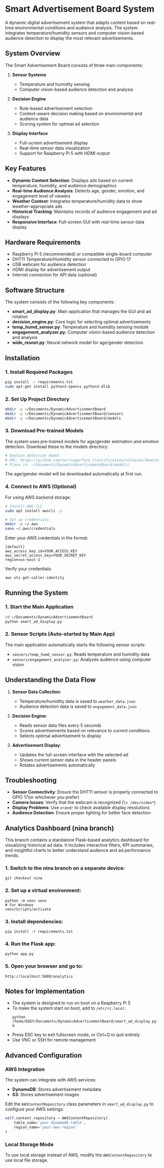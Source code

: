 # Smart Advertisement Board System

A dynamic digital advertisement system that adapts content based on real-time environmental conditions and audience analysis. The system integrates temperature/humidity sensors and computer vision-based audience detection to display the most relevant advertisements.

## System Overview

The Smart Advertisement Board consists of three main components:

1. **Sensor Systems**
   - Temperature and humidity sensing
   - Computer vision-based audience detection and analysis

2. **Decision Engine**
   - Rule-based advertisement selection
   - Context-aware decision making based on environmental and audience data
   - Scoring system for optimal ad selection

3. **Display Interface**
   - Full-screen advertisement display
   - Real-time sensor data visualization
   - Support for Raspberry Pi 5 with HDMI output

## Key Features

- **Dynamic Content Selection**: Displays ads based on current temperature, humidity, and audience demographics
- **Real-time Audience Analysis**: Detects age, gender, emotion, and engagement level of viewers
- **Weather Context**: Integrates temperature/humidity data to show weather-appropriate ads
- **Historical Tracking**: Maintains records of audience engagement and ad displays
- **Responsive Interface**: Full-screen GUI with real-time sensor data display

## Hardware Requirements

- Raspberry Pi 5 (recommended) or compatible single-board computer
- DHT11 Temperature/Humidity sensor connected to GPIO 17
- USB webcam for audience detection
- HDMI display for advertisement output
- Internet connection for API data (optional)

## Software Structure

The system consists of the following key components:

- **smart_ad_display.py**: Main application that manages the GUI and ad rotation
- **decision_engine.py**: Core logic for selecting optimal advertisements
- **temp_humd_sensor.py**: Temperature and humidity sensing module
- **engagement_analyzer.py**: Computer vision-based audience detection and analysis
- **wide_resnet.py**: Neural network model for age/gender detection

## Installation

### 1. Install Required Packages

```bash
pip install -r requirements.txt
sudo apt-get install python3-opencv python3-dlib
```

### 2. Set Up Project Directory

```bash
mkdir -p ~/Documents/DynamicAdvertisementBoard
mkdir -p ~/Documents/DynamicAdvertisementBoard/sensors
mkdir -p ~/Documents/DynamicAdvertisementBoard/models
```

### 3. Download Pre-trained Models

The system uses pre-trained models for age/gender estimation and emotion detection. Download these to the models directory:

```bash
# Emotion detection model
# URL: https://github.com/oarriaga/face_classification/releases/download/v0.5/emotion_little_vgg_2.h5
# Place in: ~/Documents/DynamicAdvertisementBoard/models/
```

The age/gender model will be downloaded automatically at first run.

### 4. Connect to AWS (Optional)

For using AWS backend storage:

```bash
# Install AWS CLI
sudo apt install awscli -y

# Set up credentials
mkdir -p ~/.aws
nano ~/.aws/credentials
```

Enter your AWS credentials in the format:
```
[default]
aws_access_key_id=YOUR_ACCESS_KEY
aws_secret_access_key=YOUR_SECRET_KEY
region=us-east-1
```

Verify your credentials:
```bash
aws sts get-caller-identity
```

## Running the System

### 1. Start the Main Application

```bash
cd ~/Documents/DynamicAdvertisementBoard
python smart_ad_display.py
```

### 2. Sensor Scripts (Auto-started by Main App)

The main application automatically starts the following sensor scripts:

- `sensors/temp_humd_sensor.py`: Reads temperature and humidity data
- `sensors/engagement_analyzer.py`: Analyzes audience using computer vision

## Understanding the Data Flow

1. **Sensor Data Collection**:
   - Temperature/humidity data is saved to `weather_data.json`
   - Audience detection data is saved to `engagement_data.json`

2. **Decision Engine**:
   - Reads sensor data files every 5 seconds
   - Scores advertisements based on relevance to current conditions
   - Selects optimal advertisement to display

3. **Advertisement Display**:
   - Updates the full-screen interface with the selected ad
   - Shows current sensor data in the header panels
   - Rotates advertisements automatically

## Troubleshooting

- **Sensor Connectivity**: Ensure the DHT11 sensor is properly connected to GPIO 17(or whichever you prefer)
- **Camera Issues**: Verify that the webcam is recognized (`ls /dev/video*`)
- **Display Problems**: Use `xrandr` to check available display resolutions
- **Audience Detection**: Ensure proper lighting for better face detection

## Analytics Dashboard (nina branch)
This branch contains a standalone Flask-based analytics dashboard for visualizing historical ad data. It includes interactive filters, KPI summaries, and insightful charts to better understand audience and ad performance trends.

### 1. Switch to the nina branch on a separate device:
```
git checkout nina
```
### 2. Set up a virtual environment:
```
python -m venv venv
# For Windows
venv/Scripts/activate
```
### 3. Install dependencies:
```
pip install -r requirements.txt
```
### 4. Run the Flask app:
```
python app.py
```
### 5. Open your browser and go to:
```
http://localhost:5000/analytics
```
## Notes for Implementation

- The system is designed to run on boot on a Raspberry Pi 5
- To make the system start on boot, add to `/etc/rc.local`:
  ```
  python /home/EDGY/Documents/DynamicAdvertisementBoard/smart_ad_display.py &
  ```
- Press ESC key to exit fullscreen mode, or Ctrl+Q to quit entirely
- Use VNC or SSH for remote management

## Advanced Configuration

### AWS Integration

The system can integrate with AWS services:

- **DynamoDB**: Stores advertisement metadata
- **S3**: Stores advertisement images

Edit the `AWSContentRepository` class parameters in `smart_ad_display.py` to configure your AWS settings:

```python
self.content_repository = AWSContentRepository(
    table_name='your-dynamodb-table',
    region_name='your-aws-region'
)
```

### Local Storage Mode

To use local storage instead of AWS, modify the `AWSContentRepository` to use local file storage.
